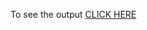 To see the output [CLICK HERE](https://priyanshigangrade.github.io/module4_soln/easier/index.html)

